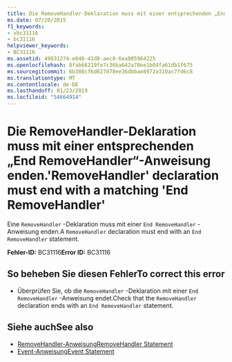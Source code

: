 ```yaml
---
title: Die RemoveHandler-Deklaration muss mit einer entsprechenden „End RemoveHandler“-Anweisung enden.
ms.date: 07/20/2015
f1_keywords:
- vbc31116
- bc31116
helpviewer_keywords:
- BC31116
ms.assetid: 49031274-e048-41d8-aec8-6ea005964225
ms.openlocfilehash: 8fab66219fe7c36ba642a70ee1b04fa61db1f675
ms.sourcegitcommit: 6b308cf6d627d78ee36dbbae8972a310ac7fd6c8
ms.translationtype: MT
ms.contentlocale: de-DE
ms.lasthandoff: 01/23/2019
ms.locfileid: "54664914"
---
```

# <a name="removehandler-declaration-must-end-with-a-matching-end-removehandler"></a><span data-ttu-id="6bbbc-102">Die RemoveHandler-Deklaration muss mit einer entsprechenden „End RemoveHandler“-Anweisung enden.</span><span class="sxs-lookup"><span data-stu-id="6bbbc-102">'RemoveHandler' declaration must end with a matching 'End RemoveHandler'</span></span>
<span data-ttu-id="6bbbc-103">Eine `RemoveHandler` -Deklaration muss mit einer `End RemoveHandler` -Anweisung enden.</span><span class="sxs-lookup"><span data-stu-id="6bbbc-103">A `RemoveHandler` declaration must end with an `End RemoveHandler` statement.</span></span>  
  
 <span data-ttu-id="6bbbc-104">**Fehler-ID:** BC31116</span><span class="sxs-lookup"><span data-stu-id="6bbbc-104">**Error ID:** BC31116</span></span>  
  
## <a name="to-correct-this-error"></a><span data-ttu-id="6bbbc-105">So beheben Sie diesen Fehler</span><span class="sxs-lookup"><span data-stu-id="6bbbc-105">To correct this error</span></span>  
  
-   <span data-ttu-id="6bbbc-106">Überprüfen Sie, ob die `RemoveHandler` -Deklaration mit einer `End RemoveHandler` -Anweisung endet.</span><span class="sxs-lookup"><span data-stu-id="6bbbc-106">Check that the `RemoveHandler` declaration ends with an `End RemoveHandler` statement.</span></span>  
  
## <a name="see-also"></a><span data-ttu-id="6bbbc-107">Siehe auch</span><span class="sxs-lookup"><span data-stu-id="6bbbc-107">See also</span></span>
- [<span data-ttu-id="6bbbc-108">RemoveHandler-Anweisung</span><span class="sxs-lookup"><span data-stu-id="6bbbc-108">RemoveHandler Statement</span></span>](../../visual-basic/language-reference/statements/removehandler-statement.md)
- [<span data-ttu-id="6bbbc-109">Event-Anweisung</span><span class="sxs-lookup"><span data-stu-id="6bbbc-109">Event Statement</span></span>](../../visual-basic/language-reference/statements/event-statement.md)
